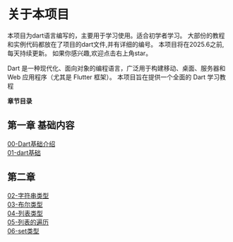 # 关于本项目
本项目为dart语言编写的，主要用于学习使用。适合初学者学习。
大部份的教程和实例代码都放在了项目的dart文件,并有详细的编号。
本项目将在2025.6之前,每天持续更新。
如果你感兴趣,欢迎点击右上角star。


Dart 是一种现代化、面向对象的编程语言，广泛用于构建移动、桌面、服务器和 Web 应用程序（尤其是 Flutter 框架）。
本项目旨在提供一个全面的 Dart 学习教程

**章节目录**
## 第一章 基础内容
[00-Dart基础介绍](./第一章-dart基础/00-Dart基础介绍.md '点击跳转')   
[01-dart基础](./第一章-dart基础/01-dart基础.dart '点击跳转')

## 第二章
[02-字符串类型](./第二章-数据类型/02-字符串数据类型.dart '点击跳转')   
[03-布尔类型](./第二章-数据类型/03-布尔类型.dart '点击跳转')   
[04-列表类型](./第二章-数据类型/04-列表类型.dart '点击跳转')  
[05-列表的遍历](./第二章-数据类型/05-列表的遍历.dart '点击跳转')  
[06-set类型](./第二章-数据类型/06-set类型.dart '点击跳转')  